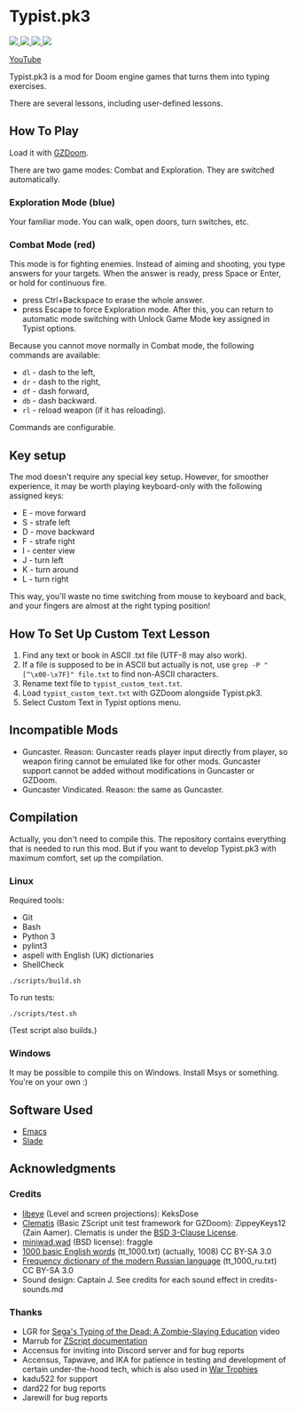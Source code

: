 # Typist.pk3

<a href="https://github.com/mmaulwurff/typist.pk3/releases" alt="Downloads">
  <img src="https://img.shields.io/github/downloads/mmaulwurff/typist.pk3/total" />
</a>
<a href="https://github.com/mmaulwurff/typist.pk3" alt="Stars">
  <img src="https://img.shields.io/github/stars/mmaulwurff/typist.pk3" />
</a>
<a href="https://travis-ci.com/mmaulwurff/typist.pk3" alt="Build status">
  <img src="https://img.shields.io/travis/com/mmaulwurff/typist.pk3" />
</a>
<a href="https://discord.gg/cFpdvWZ" alt="Discord">
  <img src="https://img.shields.io/discord/553717447077920800" />
</a>

[YouTube](https://www.youtube.com/playlist?list=PL13LmqbAWk2cE8d3vkG0zDuCiwSVlKtUZ)

Typist.pk3 is a mod for Doom engine games that turns them into typing exercises.

There are several lessons, including user-defined lessons.

## How To Play

Load it with [GZDoom](https://zdoom.org/index).

There are two game modes: Combat and Exploration. They are switched
automatically.

### Exploration Mode (blue)

Your familiar mode. You can walk, open doors, turn switches, etc.

### Combat Mode (red)

This mode is for fighting enemies. Instead of aiming and shooting, you type
answers for your targets. When the answer is ready, press Space or Enter, or
hold for continuous fire.

- press Ctrl+Backspace to erase the whole answer.
- press Escape to force Exploration mode. After this, you can return to
  automatic mode switching with Unlock Game Mode key assigned in Typist options.

Because you cannot move normally in Combat mode, the following commands are
available:

- `dl` - dash to the left,
- `dr` - dash to the right,
- `df` - dash forward,
- `db` - dash backward.
- `rl` - reload weapon (if it has reloading).

Commands are configurable.

## Key setup

The mod doesn't require any special key setup. However, for smoother experience,
it may be worth playing keyboard-only with the following assigned keys:

- E - move forward
- S - strafe left
- D - move backward
- F - strafe right
- I - center view
- J - turn left
- K - turn around
- L - turn right

This way, you'll waste no time switching from mouse to keyboard and back, and
your fingers are almost at the right typing position!

## How To Set Up Custom Text Lesson

1. Find any text or book in ASCII .txt file (UTF-8 may also work).
2. If a file is supposed to be in ASCII but actually is not, use `grep -P
"[^\x00-\x7F]" file.txt` to find non-ASCII characters.
3. Rename text file to `typist_custom_text.txt`.
4. Load `typist_custom_text.txt` with GZDoom alongside Typist.pk3.
5. Select Custom Text in Typist options menu.

## Incompatible Mods

- Guncaster. Reason: Guncaster reads player input directly from player, so
  weapon firing cannot be emulated like for other mods. Guncaster support cannot
  be added without modifications in Guncaster or GZDoom.
- Guncaster Vindicated. Reason: the same as Guncaster.

## Compilation

Actually, you don't need to compile this. The repository contains everything
that is needed to run this mod. But if you want to develop Typist.pk3 with
maximum comfort, set up the compilation.

### Linux

Required tools:
- Git
- Bash
- Python 3
- pylint3
- aspell with English (UK) dictionaries
- ShellCheck

```
./scripts/build.sh
```

To run tests:
```
./scripts/test.sh
```

(Test script also builds.)

### Windows

It may be possible to compile this on Windows. Install Msys or something. You're on your own :)

## Software Used

- [Emacs](https://www.gnu.org/software/emacs/)
- [Slade](https://github.com/sirjuddington/SLADE)

## Acknowledgments

### Credits

- [libeye](https://forum.zdoom.org/viewtopic.php?f=105&t=64566#p1102157) (Level
  and screen projections): KeksDose
- [Clematis](https://github.com/ZippeyKeys12/clematis) (Basic ZScript unit test
  framework for GZDoom): ZippeyKeys12 (Zain Aamer). Clematis is under the [BSD 3-Clause
  License](https://github.com/ZippeyKeys12/clematis/blob/master/LICENSE).
- [miniwad.wad](https://github.com/fragglet/miniwad) (BSD license): fraggle
- [1000 basic English words](https://en.wiktionary.org/wiki/Appendix:1000_basic_English_words) (tt_1000.txt) (actually, 1008) CC BY-SA 3.0
- [Frequency dictionary of the modern Russian language](https://en.wiktionary.org/wiki/Appendix:Frequency_dictionary_of_the_modern_Russian_language_(the_Russian_National_Corpus)) (tt_1000_ru.txt) CC BY-SA 3.0
- Sound design: Captain J. See credits for each sound effect in credits-sounds.md

### Thanks

- LGR for [Sega's Typing of the Dead: A Zombie-Slaying Education](https://youtu.be/iamxvTe9Z5g) video
- Marrub for [ZScript documentation](https://github.com/marrub--/zscript-doc)
- Accensus for inviting into Discord server and for bug reports
- Accensus, Tapwave, and IKA for patience in testing and development of certain
  under-the-hood tech, which is also used in [War Trophies](https://forum.zdoom.org/viewtopic.php?f=43&t=67054#p1132997)
- kadu522 for support
- dard22 for bug reports
- Jarewill for bug reports

